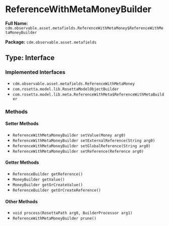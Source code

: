 # ReferenceWithMetaMoneyBuilder

**Full Name:** `cdm.observable.asset.metafields.ReferenceWithMetaMoney$ReferenceWithMetaMoneyBuilder`

**Package:** `cdm.observable.asset.metafields`

## Type: Interface

### Implemented Interfaces

- `cdm.observable.asset.metafields.ReferenceWithMetaMoney`
- `com.rosetta.model.lib.RosettaModelObjectBuilder`
- `com.rosetta.model.lib.meta.ReferenceWithMeta$ReferenceWithMetaBuilder`

### Methods

#### Setter Methods

- `ReferenceWithMetaMoneyBuilder setValue(Money arg0)`
- `ReferenceWithMetaMoneyBuilder setExternalReference(String arg0)`
- `ReferenceWithMetaMoneyBuilder setGlobalReference(String arg0)`
- `ReferenceWithMetaMoneyBuilder setReference(Reference arg0)`

#### Getter Methods

- `ReferenceBuilder getReference()`
- `MoneyBuilder getValue()`
- `MoneyBuilder getOrCreateValue()`
- `ReferenceBuilder getOrCreateReference()`

#### Other Methods

- `void process(RosettaPath arg0, BuilderProcessor arg1)`
- `ReferenceWithMetaMoneyBuilder prune()`

